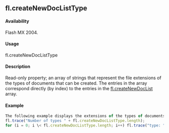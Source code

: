 ## fl.createNewDocListType

#### Availability

Flash MX 2004.

#### Usage

fl.createNewDocListType

#### Description

Read-only property; an array of strings that represent the file extensions of the types of documents that can be created. The entries in the array correspond directly (by index) to the entries in the [fl.createNewDocList](#!wielmic/developers-animatesdk-docs/test/flash_object_(fl)/fl17.md) array.

#### Example

```javascript
The following example displays the extensions of the types of documents that can be created, in the Output panel:
fl.trace("Number of types " + fl.createNewDocListType.length);
for (i = 0; i \< fl.createNewDocListType.length; i++) fl.trace("type: " + fl.createNewDocListType\[i\]);

```